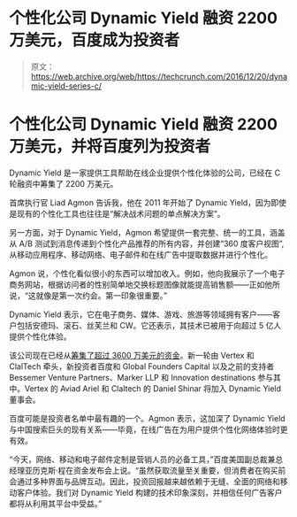 # 个性化公司 Dynamic Yield 融资 2200 万美元，百度成为投资者 

> 原文：<https://web.archive.org/web/https://techcrunch.com/2016/12/20/dynamic-yield-series-c/>

# 个性化公司 Dynamic Yield 融资 2200 万美元，并将百度列为投资者

Dynamic Yield 是一家提供工具帮助在线企业提供个性化体验的公司，已经在 C 轮融资中筹集了 2200 万美元。

首席执行官 Liad Agmon 告诉我，他在 2011 年开始了 Dynamic Yield，因为即使是现有的个性化工具也往往是“解决战术问题的单点解决方案”。

另一方面，对于 Dynamic Yield，Agmon 希望提供一套完整、统一的工具，涵盖从 A/B 测试到消息传递到个性化产品推荐的所有内容，并创建“360 度客户视图”,从移动应用程序、移动网络、电子邮件和在线广告中提取数据并进行个性化。

Agmon 说，个性化看似很小的东西可以增加收入。例如，他向我展示了一个电子商务网站，根据访问者的性别简单地交换标题图像就能提高销售额——正如他所说，“这就像是第一次约会。第一印象很重要。”

Dynamic Yield 表示，它在电子商务、媒体、游戏、旅游等领域拥有客户——客户包括安德玛、滚石、丝芙兰和 CW。它还表示，其技术已被用于向超过 5 亿人提供个性化体验。

该公司现在已经从[筹集了超过 3600 万美元的资金](https://web.archive.org/web/20221207081017/https://beta.techcrunch.com/2014/06/20/dynamic-yield-a-tricksy-content-server-raises-12-25-million-from-marker-llc/)。新一轮由 Vertex 和 ClalTech 牵头，新投资者百度和 Global Founders Capital 以及之前的支持者 Bessemer Venture Partners、Marker LLP 和 Innovation destinations 参与其中。Vertex 的 Aviad Ariel 和 Claltech 的 Daniel Shinar 将加入 Dynamic Yield 董事会。

百度可能是投资者名单中最有趣的一个。Agmon 表示，这加深了 Dynamic Yield 与中国搜索巨头的现有关系——毕竟，在线广告在为用户提供个性化网络体验时更有效。

“今天，网络、移动和电子邮件定制是营销人员的必备工具，”百度美国副总裁兼总经理亚历克斯·程在资金发布会上说。“虽然获取流量至关重要，但消费者在购买前会通过多种界面与品牌互动。因此，投资回报越来越依赖于无缝、全面的网络和移动客户体验。我们对 Dynamic Yield 构建的技术印象深刻，并相信任何广告客户都将从利用其平台中受益。”